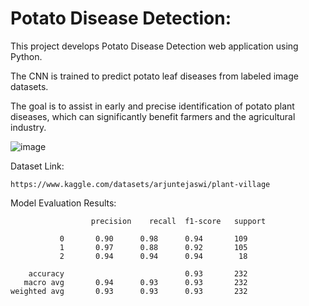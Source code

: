 # Potato Disease Detection:

This project develops Potato Disease Detection web application using Python.

The CNN is trained to predict potato leaf diseases from labeled image datasets.

The goal is to assist in early and precise identification of potato plant diseases, which can significantly benefit farmers and the agricultural industry.

![image](https://github.com/vaiibs/Potato-Disease-Classification/assets/97294116/105798d9-d8a6-47b5-9f3a-55a114000f0f)

Dataset Link:

    https://www.kaggle.com/datasets/arjuntejaswi/plant-village

Model Evaluation Results:

                      precision    recall  f1-score   support
    
               0       0.90      0.98      0.94       109
               1       0.97      0.88      0.92       105
               2       0.94      0.94      0.94        18
    
        accuracy                           0.93       232
       macro avg       0.94      0.93      0.93       232
    weighted avg       0.93      0.93      0.93       232
